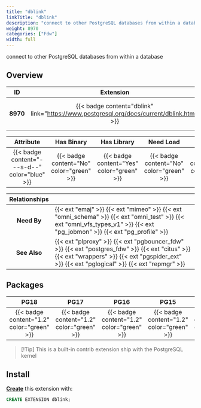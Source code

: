 ```yaml
---
title: "dblink"
linkTitle: "dblink"
description: "connect to other PostgreSQL databases from within a database"
weight: 8970
categories: ["Fdw"]
width: full
---
```


connect to other PostgreSQL databases from within a database

## Overview

|    ID    | Extension |  Package   | Version |        Category        |           License            |       Language       |
|:--------:|:---------:|:----------:|:-------:|:----------------------:|:----------------------------:|:--------------------:|
| **8970** | {{< badge content="dblink" link="https://www.postgresql.org/docs/current/dblink.html" >}} | {{< ext "dblink" "dblink" >}} | `1.2` | {{< category "FDW" >}} | {{< license "PostgreSQL" >}} | {{< language "C" >}} |


|  Attribute | Has Binary | Has Library | Need Load | Has DDL | Relocatable | Trusted |
|:----------:|:----------:|:-----------:|:---------:|:-------:|:-----------:|:-------:|
| {{< badge content="---s-d--" color="blue" >}} | {{< badge content="No" color="green" >}} | {{< badge content="Yes" color="green" >}} | {{< badge content="No" color="green" >}} | {{< badge content="Yes" color="green" >}} | {{< badge content="no" color="red" >}} | {{< badge content="no" color="red" >}} |


| **Relationships** |   |
|:-----------------:|:----|
|    **Need By**    | {{< ext "emaj" >}} {{< ext "mimeo" >}} {{< ext "omni_schema" >}} {{< ext "omni_test" >}} {{< ext "omni_vfs_types_v1" >}} {{< ext "pg_jobmon" >}} {{< ext "pg_profile" >}} |
|   **See Also**    | {{< ext "plproxy" >}} {{< ext "pgbouncer_fdw" >}} {{< ext "postgres_fdw" >}} {{< ext "citus" >}} {{< ext "wrappers" >}} {{< ext "pgspider_ext" >}} {{< ext "pglogical" >}} {{< ext "repmgr" >}} |


## Packages

| **PG18** | **PG17** | **PG16** | **PG15** | **PG14** |
|:--------:|:--------:|:--------:|:--------:|:--------:|
| {{< badge content="1.2" color="green" >}} | {{< badge content="1.2" color="green" >}} | {{< badge content="1.2" color="green" >}} | {{< badge content="1.2" color="green" >}} | {{< badge content="1.2" color="green" >}} |

> [!Tip] This is a built-in contrib extension ship with the PostgreSQL kernel


## Install

[**Create**](https://ext.pgsty.com/usage/create) this extension with:

```sql
CREATE EXTENSION dblink;
```
